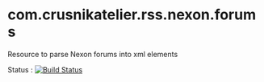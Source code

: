 # com.crusnikatelier.rss.nexon.forums
Resource to parse Nexon forums into xml elements

Status :  [![Build Status](https://travis-ci.org/Aelphaeis/com.crusnikatelier.rss.nexon.forums.svg?branch=0.0.1)](https://travis-ci.org/Aelphaeis/com.crusnikatelier.rss.nexon.forums)
